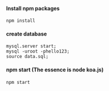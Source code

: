#### Install npm packages
```
npm install
```

#### create database
```
mysql.server start;
mysql -uroot -phello123;
source data.sql;
```

#### npm start (The essence is node koa.js)
```
npm start
```

